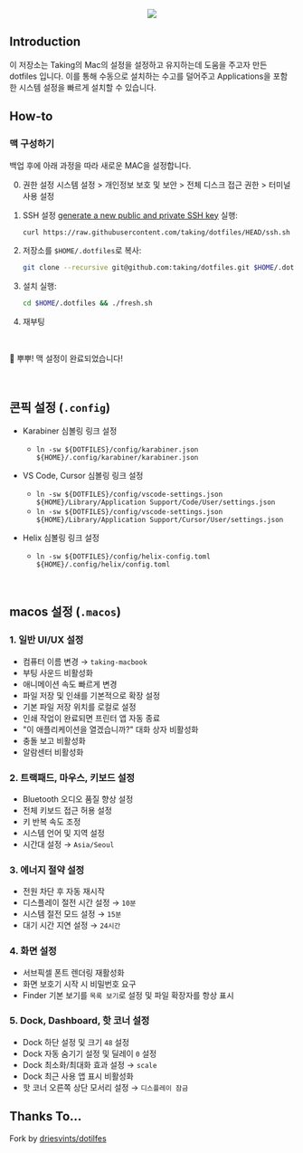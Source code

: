 <p align="center"><img src="art/banner-2x.png"></p>

## Introduction

이 저장소는 Taking의 Mac의 설정을 설정하고 유지하는데 도움을 주고자 만든 dotfiles 입니다. 이를 통해 수동으로 설치하는 수고를 덜어주고 Applications을 포함한 시스템 설정을 빠르게 설치할 수 있습니다.

## How-to

### 맥 구성하기

백업 후에 아래 과정을 따라 새로운 MAC을 설정합니다.

0. 권한 설정
    시스템 설정 > 개인정보 보호 및 보안 > 전체 디스크 접근 권한 > 터미널 사용 설정

1. SSH 설정
    [generate a new public and private SSH key](https://docs.github.com/en/github/authenticating-to-github/generating-a-new-ssh-key-and-adding-it-to-the-ssh-agent) 실행:

    ```zsh
    curl https://raw.githubusercontent.com/taking/dotfiles/HEAD/ssh.sh | sh -s "taking@duck.com"
    ```

2. 저장소를 `$HOME/.dotfiles`로 복사:

    ```zsh
    git clone --recursive git@github.com:taking/dotfiles.git $HOME/.dotfiles
    ```

3. 설치 실행:

    ```zsh
    cd $HOME/.dotfiles && ./fresh.sh
    ```
4. 재부팅

<br />

🎉 뿌뿌! 맥 설정이 완료되었습니다!

<br />

## 콘픽 설정 (`.config`)
- Karabiner 심볼링 링크 설정
  - `ln -sw ${DOTFILES}/config/karabiner.json ${HOME}/.config/karabiner/karabiner.json`

- VS Code, Cursor 심볼링 링크 설정
  - `ln -sw ${DOTFILES}/config/vscode-settings.json ${HOME}/Library/Application Support/Code/User/settings.json`
  - `ln -sw ${DOTFILES}/config/vscode-settings.json ${HOME}/Library/Application Support/Cursor/User/settings.json`

- Helix 심볼링 링크 설정
  - `ln -sw ${DOTFILES}/config/helix-config.toml ${HOME}/.config/helix/config.toml`

<br />

## macos 설정 (`.macos`)

### 1. 일반 UI/UX 설정

- 컴퓨터 이름 변경 → `taking-macbook` 
- 부팅 사운드 비활성화
- 애니메이션 속도 빠르게 변경
- 파일 저장 및 인쇄를 기본적으로 확장 설정
- 기본 파일 저장 위치를 로컬로 설정
- 인쇄 작업이 완료되면 프린터 앱 자동 종료
- "이 애플리케이션을 열겠습니까?" 대화 상자 비활성화
- 충돌 보고 비활성화
- 알람센터 비활성화

### 2. 트랙패드, 마우스, 키보드 설정

- Bluetooth 오디오 품질 향상 설정
- 전체 키보드 접근 허용 설정
- 키 반복 속도 조정
- 시스템 언어 및 지역 설정
- 시간대 설정 → `Asia/Seoul`

### 3. 에너지 절약 설정

- 전원 차단 후 자동 재시작
- 디스플레이 절전 시간 설정 → `10분`
- 시스템 절전 모드 설정 → `15분`
- 대기 시간 지연 설정 → `24시간`

### 4. 화면 설정

- 서브픽셀 폰트 렌더링 재활성화
- 화면 보호기 시작 시 비밀번호 요구
- Finder 기본 보기를 `목록 보기`로 설정 및 파일 확장자를 항상 표시

### 5. Dock, Dashboard, 핫 코너 설정

- Dock 하단 설정 및 크기 `48` 설정
- Dock 자동 숨기기 설정 및 딜레이 `0` 설정
- Dock 최소화/최대화 효과 설정 → `scale`
- Dock 최근 사용 앱 표시 비활성화
- 핫 코너 오른쪽 상단 모서리 설정 → `디스플레이 잠금`

## Thanks To...
Fork by [driesvints/dotilfes](https://github.com/driesvints/dotfiles)